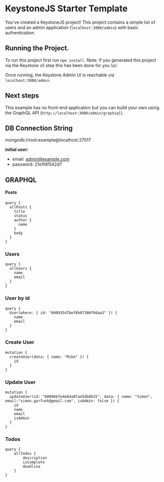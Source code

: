 # KeystoneJS Starter Template

You've created a KeystoneJS project! This project contains a simple list of users and an admin application (`localhost:3000/admin`) with basic authentication.

## Running the Project.

To run this project first run `npm install`. Note: If you generated this project via the Keystone cli step this has been done for you \\o/.

Once running, the Keystone Admin UI is reachable via `localhost:3000/admin`.

## Next steps

This example has no front-end application but you can build your own using the GraphQL API (`http://localhost:3000/admin/graphiql`).

## DB Connection String

mongodb://root:example@localhost:27017

**initial user:**
- email: admin@example.com
- password: 21e1f4f542d7

## GRAPHQL

#### Posts

```
query {
  allPosts {
    title
    status
    author {
      name
    }
    body
  }
}
```

### Users

```
query {
  allUsers {
    name
    email
  }
}
```

### User by id

```
query {
  User(where: { id: "60093547bef8b07308f9daa3" }) {
    name
    email
  }
}
```

### Create User 

```
mutation {
  createUser(data: { name: "Mike" }) {
    id
  }
}
```

### Update User 

```
mutation {
  updateUser(id: "60096b7e4e6da87ae5dbdb15", data: { name: "Simon", email:"simon.garfunk@gmail.com", isAdmin: false }) {
    id
    name
    email
    isAdmin
  }
}
```

### Todos 

```
query {
    allTodos {
        description
        isComplete
        deadline
    }
}
```

